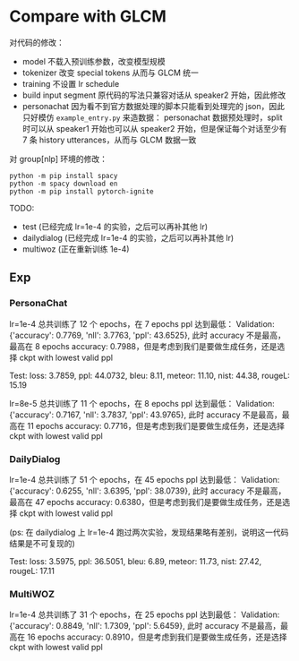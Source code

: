 # Compare with GLCM
对代码的修改：
- model 不载入预训练参数，改变模型规模
- tokenizer 改变 special tokens 从而与 GLCM 统一
- training 不设置 lr schedule
- build input segment 原代码的写法只兼容对话从 speaker2 开始，因此修改
- personachat 因为看不到官方数据处理的脚本只能看到处理完的 json，因此只好模仿 `example_entry.py` 来造数据： personachat 数据预处理时，split 时可以从 speaker1 开始也可以从 speaker2 开始，但是保证每个对话至少有 7 条 history utterances，从而与 GLCM 数据一致

对 group[nlp] 环境的修改：
```
python -m pip install spacy
python -m spacy download en
python -m pip install pytorch-ignite
```

TODO:
+ test (已经完成 lr=1e-4 的实验，之后可以再补其他 lr)
+ dailydialog (已经完成 lr=1e-4 的实验，之后可以再补其他 lr)
+ multiwoz (正在重新训练 1e-4)

## Exp
### PersonaChat
lr=1e-4
总共训练了 12 个 epochs，在 7 epochs ppl 达到最低：
Validation: {'accuracy': 0.7769, 'nll': 3.7763, 'ppl': 43.6525},
此时 accuracy 不是最高，最高在 8 epochs accuracy: 0.7988，但是考虑到我们是要做生成任务，还是选择 ckpt with lowest valid ppl

Test:
loss: 3.7859, ppl: 44.0732, bleu: 8.11, meteor: 11.10, nist: 44.38, rougeL: 15.19

lr=8e-5
总共训练了 11 个 epochs，在 8 epochs ppl 达到最低：
Validation: {'accuracy': 0.7167, 'nll': 3.7837, 'ppl': 43.9765},
此时 accuracy 不是最高，最高在 11 epochs accuracy: 0.7716，但是考虑到我们是要做生成任务，还是选择 ckpt with lowest valid ppl


### DailyDialog
lr=1e-4
总共训练了 51 个 epochs，在 45 epochs ppl 达到最低：
Validation: {'accuracy': 0.6255, 'nll': 3.6395, 'ppl': 38.0739},
此时 accuracy 不是最高，最高在 47 epochs accuracy: 0.6380，但是考虑到我们是要做生成任务，还是选择 ckpt with lowest valid ppl

(ps: 在 dailydialog 上 lr=1e-4 跑过两次实验，发现结果略有差别，说明这一代码结果是不可复现的)

Test:
loss: 3.5975, ppl: 36.5051, bleu: 6.89, meteor: 11.73, nist: 27.42, rougeL: 17.11


### MultiWOZ
lr=1e-4
总共训练了 31 个 epochs，在 25 epochs ppl 达到最低：
Validation: {'accuracy': 0.8849, 'nll': 1.7309, 'ppl': 5.6459},
此时 accuracy 不是最高，最高在 16 epochs accuracy: 0.8910，但是考虑到我们是要做生成任务，还是选择 ckpt with lowest valid ppl